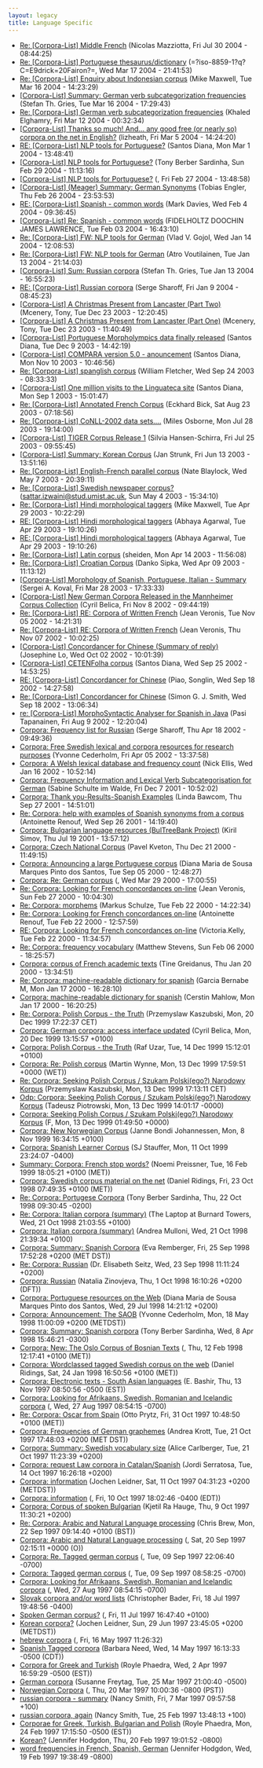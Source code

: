 ```yaml
---
layout: legacy
title: Language Specific
---
```

* [Re: [Corpora-List] Middle French](http://nora.hd.uib.no/corpora/2004-2/0190.html) (Nicolas Mazziotta, Fri Jul 30 2004 - 08:44:25)
* [Re: [Corpora-List] Portuguese thesaurus/dictionary](http://nora.hd.uib.no/corpora/2004-1/0233.html) (=?iso-8859-1?q?C=E9drick=20Fairon?=, Wed Mar 17 2004 - 21:41:53)
* [Re: [Corpora-List] Enquiry about Indonesian corpus](http://nora.hd.uib.no/corpora/2004-1/0231.html) (Mike Maxwell, Tue Mar 16 2004 - 14:23:29)
* [[Corpora-List] Summary: German verb subcategorization frequencies](http://nora.hd.uib.no/corpora/2004-1/0230.html) (Stefan Th. Gries, Tue Mar 16 2004 - 17:29:43)
* [Re: [Corpora-List] German verb subcategorization frequencies](http://nora.hd.uib.no/corpora/2004-1/0227.html) (Khaled Elghamry, Fri Mar 12 2004 - 00:32:34)
* [[Corpora-List] Thanks so much!  And... any good free (or nearly so) corpora on the net in English?](http://nora.hd.uib.no/corpora/2004-1/0211.html) (lizheath, Fri Mar 5 2004 - 14:24:20)
* [RE: [Corpora-List] NLP tools for Portuguese?](http://nora.hd.uib.no/corpora/2004-1/0195.html) (Santos Diana, Mon Mar 1 2004 - 13:48:41)
* [[Corpora-List] NLP tools for Portuguese?](http://nora.hd.uib.no/corpora/2004-1/0193.html) (Tony Berber Sardinha, Sun Feb 29 2004 - 11:13:16)
* [[Corpora-List] NLP tools for Portuguese?](http://nora.hd.uib.no/corpora/2004-1/0189.html) (, Fri Feb 27 2004 - 13:48:58)
* [[Corpora-List] (Meager) Summary: German Synonyms](http://nora.hd.uib.no/corpora/2004-1/0187.html) (Tobias Engler, Thu Feb 26 2004 - 23:53:53)
* [RE: [Corpora-List] Spanish - common words](http://nora.hd.uib.no/corpora/2004-1/0114.html) (Mark Davies, Wed Feb 4 2004 - 09:36:45)
* [[Corpora-List] Re: Spanish - common words](http://nora.hd.uib.no/corpora/2004-1/0112.html) (FIDELHOLTZ DOOCHIN JAMES LAWRENCE, Tue Feb 03 2004 - 16:43:10)
* [Re: [Corpora-List] FW: NLP tools for German](http://nora.hd.uib.no/corpora/2004-1/0037.html) (Vlad V. Gojol, Wed Jan 14 2004 - 12:08:53)
* [Re: [Corpora-List] FW: NLP tools for German](http://nora.hd.uib.no/corpora/2004-1/0036.html) (Atro Voutilainen, Tue Jan 13 2004 - 21:14:03)
* [[Corpora-List] Sum: Russian corpora](http://nora.hd.uib.no/corpora/2004-1/0031.html) (Stefan Th. Gries, Tue Jan 13 2004 - 16:55:23)
* [RE: [Corpora-List] Russian corpora](http://nora.hd.uib.no/corpora/2004-1/0019.html) (Serge Sharoff, Fri Jan 9 2004 - 08:45:23)
* [[Corpora-List] A Christmas Present from Lancaster (Part Two)](http://nora.hd.uib.no/corpora/2003-2/0316.html) (Mcenery, Tony, Tue Dec 23 2003 - 12:20:45)
* [[Corpora-List] A Christmas Present from Lancaster (Part One)](http://nora.hd.uib.no/corpora/2003-2/0315.html) (Mcenery, Tony, Tue Dec 23 2003 - 11:40:49)
* [[Corpora-List] Portuguese Morpholympics data finally released](http://nora.hd.uib.no/corpora/2003-2/0283.html) (Santos Diana, Tue Dec 9 2003 - 14:42:19)
* [[Corpora-List] COMPARA version 5.0 - anouncement](http://nora.hd.uib.no/corpora/2003-2/0187.html) (Santos Diana, Mon Nov 10 2003 - 10:46:56)
* [Re: [Corpora-List] spanglish corpus](http://nora.hd.uib.no/corpora/2003-2/0047.html) (William Fletcher, Wed Sep 24 2003 - 08:33:33)
* [[Corpora-List] One million visits to the Linguateca site](http://nora.hd.uib.no/corpora/2003-2/0002.html) (Santos Diana, Mon Sep 1 2003 - 15:01:47)
* [Re: [Corpora-List] Annotated French Corpus](http://nora.hd.uib.no/corpora/2003-1/0764.html) (Eckhard Bick, Sat Aug 23 2003 - 07:18:56)
* [Re: [Corpora-List] CoNLL-2002 data sets....](http://nora.hd.uib.no/corpora/2003-1/0730.html) (Miles Osborne, Mon Jul 28 2003 - 19:14:00)
* [[Corpora-List] TIGER Corpus Release 1](http://nora.hd.uib.no/corpora/2003-1/0723.html) (Silvia Hansen-Schirra, Fri Jul 25 2003 - 09:55:45)
* [[Corpora-List] Summary: Korean Corpus](http://nora.hd.uib.no/corpora/2003-1/0528.html) (Jan Strunk, Fri Jun 13 2003 - 13:51:16)
* [Re: [Corpora-List] English-French parallel corpus](http://nora.hd.uib.no/corpora/2003-1/0395.html) (Nate Blaylock, Wed May 7 2003 - 20:39:11)
* [Re: [Corpora-List] Swedish newspaper corpus?](http://nora.hd.uib.no/corpora/2003-1/0377.html) (sattar.izwaini@stud.umist.ac.uk, Sun May 4 2003 - 15:34:10)
* [Re: [Corpora-List] Hindi morphological taggers](http://nora.hd.uib.no/corpora/2003-1/0360.html) (Mike Maxwell, Tue Apr 29 2003 - 10:22:29)
* [RE: [Corpora-List] Hindi morphological taggers](http://nora.hd.uib.no/corpora/2003-1/0359.html) (Abhaya Agarwal, Tue Apr 29 2003 - 19:10:26)
* [RE: [Corpora-List] Hindi morphological taggers](http://nora.hd.uib.no/corpora/2003-1/0359.html) (Abhaya Agarwal, Tue Apr 29 2003 - 19:10:26)
* [Re: [Corpora-List] Latin corpus](http://nora.hd.uib.no/corpora/2003-1/0307.html) (sheiden, Mon Apr 14 2003 - 11:56:08)
* [Re: [Corpora-List] Croatian Corpus](http://nora.hd.uib.no/corpora/2003-1/0300.html) (Danko Sipka, Wed Apr 09 2003 - 11:13:12)
* [[Corpora-List] Morphology of Spanish, Portuguese, Italian - Summary](http://nora.hd.uib.no/corpora/2003-1/0277.html) (Sergei A. Koval, Fri Mar 28 2003 - 17:33:33)
* [[Corpora-List] New German Corpora Released in the Mannheimer Corpus Collection](http://nora.hd.uib.no/corpora/2002-4/0124.html) (Cyril Belica, Fri Nov 8 2002 - 09:44:19)
* [Re: [Corpora-List] RE: Corpora of Written French](http://nora.hd.uib.no/corpora/2002-4/0107.html) (Jean Veronis, Tue Nov 05 2002 - 14:21:31)
* [Re: [Corpora-List] RE: Corpora of Written French](http://nora.hd.uib.no/corpora/2002-4/0107.html) (Jean Veronis, Thu Nov 07 2002 - 10:02:25)
* [[Corpora-List] Concordancer for Chinese (Summary of reply)](http://nora.hd.uib.no/corpora/2002-3/0262.html) (Josephine Lo, Wed Oct 02 2002 - 10:01:39)
* [[Corpora-List] CETENFolha corpus](http://nora.hd.uib.no/corpora/2002-3/0219.html) (Santos Diana, Wed Sep 25 2002 - 14:53:25)
* [RE: [Corpora-List] Concordancer for Chinese](http://nora.hd.uib.no/corpora/2002-3/0198.html) (Piao, Songlin, Wed Sep 18 2002 - 14:27:58)
* [Re: [Corpora-List] Concordancer for Chinese](http://nora.hd.uib.no/corpora/2002-3/0197.html) (Simon G. J. Smith, Wed Sep 18 2002 - 13:06:34)
* [re: [Corpora-List] MorphoSyntactic Analyser for Spanish in Java](http://nora.hd.uib.no/corpora/2002-3/0098.html) (Pasi Tapanainen, Fri Aug 9 2002 - 12:20:04)
* [Corpora: Frequency list for Russian](http://nora.hd.uib.no/corpora/2002-2/0063.html) (Serge Sharoff, Thu Apr 18 2002 - 09:49:36)
* [Corpora: Free Swedish lexical and corpora resources for research purposes](http://nora.hd.uib.no/corpora/2002-2/0009.html) (Yvonne Cederholm, Fri Apr 05 2002 - 13:37:58)
* [Corpora: A Welsh lexical database and frequency count](http://nora.hd.uib.no/corpora/2002-1/0058.html) (Nick Ellis, Wed Jan 16 2002 - 10:52:14)
* [Corpora: Frequency Information and Lexical Verb Subcategorisation for German](http://nora.hd.uib.no/corpora/2001-4/0185.html) (Sabine Schulte im Walde, Fri Dec 7 2001 - 10:52:02)
* [Corpora: Thank you-Results-Spanish Examples](http://nora.hd.uib.no/corpora/2001-3/0172.html) (Linda Bawcom, Thu Sep 27 2001 - 14:51:01)
* [Re: Corpora: help with examples of Spanish synonyms from a corpus](http://nora.hd.uib.no/corpora/2001-3/0166.html) (Antoinette Renouf, Wed Sep 26 2001 - 14:19:40)
* [Corpora: Bulgarian language resources (BulTreeBank Project)](http://nora.hd.uib.no/corpora/2001-3/0030.html) (Kiril Simov, Thu Jul 19 2001 - 13:57:12)
* [Corpora: Czech National Corpus](http://nora.hd.uib.no/corpora/2000-3/0272.html) (Pavel Kveton, Thu Dec 21 2000 - 11:49:15)
* [Corpora: Announcing a large Portuguese corpus](http://nora.hd.uib.no/corpora/2000-2/0515.html) (Diana Maria de Sousa Marques Pinto dos Santos, Tue Sep 05 2000 - 12:48:27)
* [Corpora: Re: German corpus](http://nora.hd.uib.no/corpora/2000-1/0388.html) (, Wed Mar 29 2000 - 17:00:55)
* [Re: Corpora: Looking for French concordances on-line](http://nora.hd.uib.no/corpora/2000-1/0243.html) (Jean Veronis, Sun Feb 27 2000 - 10:04:30)
* [Re: Corpora: morphems](http://nora.hd.uib.no/corpora/2000-1/0203.html) (Markus Schulze, Tue Feb 22 2000 - 14:22:34)
* [Re: Corpora: Looking for French concordances on-line](http://nora.hd.uib.no/corpora/2000-1/0202.html) (Antoinette Renouf, Tue Feb 22 2000 - 12:57:59)
* [RE: Corpora: Looking for French concordances on-line](http://nora.hd.uib.no/corpora/2000-1/0200.html) (Victoria.Kelly, Tue Feb 22 2000 - 11:34:57)
* [Re: Corpora: frequency vocabulary](http://nora.hd.uib.no/corpora/2000-1/0120.html) (Matthew Stevens, Sun Feb 06 2000 - 18:25:57)
* [Corpora: corpus of French academic texts](http://nora.hd.uib.no/corpora/2000-1/0055.html) (Tine Greidanus, Thu Jan 20 2000 - 13:34:51)
* [Re: Corpora: machine-readable dictionary for spanish](http://nora.hd.uib.no/corpora/2000-1/0033.html) (Garcia Bernabe M, Mon Jan 17 2000 - 16:28:10)
* [Corpora: machine-readable dictionary for spanish](http://nora.hd.uib.no/corpora/2000-1/0032.html) (Cerstin Mahlow, Mon Jan 17 2000 - 16:20:25)
* [Re: Corpora: Polish Corpus - the Truth](http://nora.hd.uib.no/corpora/1999-4/0191.html) (Przemyslaw Kaszubski, Mon, 20 Dec 1999 17:22:37 CET)
* [Corpora: German corpora: access interface updated](http://nora.hd.uib.no/corpora/1999-4/0188.html) (Cyril Belica, Mon, 20 Dec 1999 13:15:57 +0100)
* [Corpora: Polish Corpus - the Truth](http://nora.hd.uib.no/corpora/1999-4/0162.html) (Raf Uzar, Tue, 14 Dec 1999 15:12:01 +0100)
* [Corpora: Re: Polish corpus](http://nora.hd.uib.no/corpora/1999-4/0157.html) (Martin Wynne, Mon, 13 Dec 1999 17:59:51 +0000 (WET))
* [Re: Corpora: Seeking Polish Corpus / Szukam Polski(ego?) Narodowy Korpus](http://nora.hd.uib.no/corpora/1999-4/0156.html) (Przemyslaw Kaszubski, Mon, 13 Dec 1999 17:13:11 CET)
* [Odp: Corpora: Seeking Polish Corpus / Szukam Polski(ego?) Narodowy Korpus](http://nora.hd.uib.no/corpora/1999-4/0153.html) (Tadeusz Piotrowski, Mon, 13 Dec 1999 14:01:17 -0000)
* [Corpora: Seeking Polish Corpus / Szukam Polski(ego?) Narodowy Korpus](http://nora.hd.uib.no/corpora/1999-4/0150.html) (F, Mon, 13 Dec 1999 01:49:50 +0000)
* [Corpora: New Norwegian Corpus](http://nora.hd.uib.no/corpora/1999-4/0025.html) (Janne Bondi Johannessen, Mon, 8 Nov 1999 16:34:15 +0100)
* [Corpora: Spanish Learner Corpus](http://nora.hd.uib.no/corpora/1999-3/0391.html) (SJ Stauffer, Mon, 11 Oct 1999 23:24:07 -0400)
* [Summary: Corpora: French stop words?](http://nora.hd.uib.no/corpora/1999-2/0019.html) (Noemi Preissner, Tue, 16 Feb 1999 18:05:21 +0100 (MET))
* [Corpora: Swedish corpus material on the net](http://nora.hd.uib.no/corpora/1998-4/0062.html) (Daniel Ridings, Fri, 23 Oct 1998 07:49:35 +0100 (MET))
* [Re: Corpora: Portugese Corpora](http://nora.hd.uib.no/corpora/1998-4/0056.html) (Tony Berber Sardinha, Thu, 22 Oct 1998 09:30:45 -0200)
* [Re: Corpora: Italian corpora (summary)](http://nora.hd.uib.no/corpora/1998-4/0053.html) (The Laptop at Burnard Towers, Wed, 21 Oct 1998 21:03:55 +0100)
* [Corpora: Italian corpora (summary)](http://nora.hd.uib.no/corpora/1998-4/0052.html) (Andrea Mulloni, Wed, 21 Oct 1998 21:39:34 +0100)
* [Corpora: Summary: Spanish Corpora](http://nora.hd.uib.no/corpora/1998-3/0197.html) (Eva Remberger, Fri, 25 Sep 1998 17:52:28 +0200 (MET DST))
* [Re: Corpora: Russian](http://nora.hd.uib.no/corpora/1998-3/0185.html) (Dr. Elisabeth Seitz, Wed, 23 Sep 1998 11:11:24 +0200)
* [Corpora: Russian](http://nora.hd.uib.no/corpora/1998-3/0182.html) (Natalia Zinovjeva, Thu, 1 Oct 1998 16:10:26 +0200 (DFT))
* [Corpora: Portuguese resources on the Web](http://nora.hd.uib.no/corpora/1998-3/0034.html) (Diana Maria de Sousa Marques Pinto dos Santos, Wed, 29 Jul 1998 14:21:12 +0200)
* [Corpora: Announcement: The SAOB](http://nora.hd.uib.no/corpora/1998-2/0093.html) (Yvonne Cederholm, Mon, 18 May 1998 11:00:09 +0200 (METDST))
* [Corpora: Summary: Spanish corpora](http://nora.hd.uib.no/corpora/1998-2/0006.html) (Tony Berber Sardinha, Wed, 8 Apr 1998 15:46:21 -0300)
* [Corpora: New: The Oslo Corpus of Bosnian Texts](http://nora.hd.uib.no/corpora/1998-1/0105.html) (, Thu, 12 Feb 1998 12:17:41 +0100 (MET))
* [Corpora: Wordclassed tagged Swedish corpus on the web](http://nora.hd.uib.no/corpora/1998-1/0031.html) (Daniel Ridings, Sat, 24 Jan 1998 16:50:56 +0100 (MET))
* [Corpora: Electronic texts - South Asian languages](http://nora.hd.uib.no/corpora/1997-3/0145.html) (E. Bashir, Thu, 13 Nov 1997 08:50:56 -0500 (EST))
* [Corpora: Looking for Afrikaans, Swedish, Romanian and Icelandic corpora](http://nora.hd.uib.no/corpora/1997-3/0141.html) (, Wed, 27 Aug 1997 08:54:15 -0700)
* [Re: Corpora: Oscar from Spain](http://nora.hd.uib.no/corpora/1997-3/0101.html) (Otto Prytz, Fri, 31 Oct 1997 10:48:50 +0100 (MET))
* [Corpora: Frequencies of German graphemes](http://nora.hd.uib.no/corpora/1997-3/0082.html) (Andrea Krott, Tue, 21 Oct 1997 17:48:03 +0200 (MET DST))
* [Corpora: Summary: Swedish vocabulary size](http://nora.hd.uib.no/corpora/1997-3/0080.html) (Alice Carlberger, Tue, 21 Oct 1997 11:23:39 +0200)
* [Corpora: request Law corpora in Catalan/Spanish](http://nora.hd.uib.no/corpora/1997-3/0049.html) (Jordi Serratosa, Tue, 14 Oct 1997 16:26:18 +0200)
* [Corpora: information](http://nora.hd.uib.no/corpora/1997-3/0034.html) (Jochen Leidner, Sat, 11 Oct 1997 04:31:23 +0200 (METDST))
* [Corpora: information](http://nora.hd.uib.no/corpora/1997-3/0033.html) (, Fri, 10 Oct 1997 18:02:46 -0400 (EDT))
* [Corpora: Corpus of spoken Bulgarian](http://nora.hd.uib.no/corpora/1997-3/0024.html) (Kjetil Ra Hauge, Thu, 9 Oct 1997 11:30:21 +0200)
* [Re: Corpora: Arabic and Natural Language processing](http://nora.hd.uib.no/corpora/1997-2/0237.html) (Chris Brew, Mon, 22 Sep 1997 09:14:40 +0100 (BST))
* [Corpora: Arabic and Natural Language processing](http://nora.hd.uib.no/corpora/1997-2/0236.html) (, Sat, 20 Sep 1997 02:15:11 +0000 (O))
* [Corpora: Re. Tagged german corpus](http://nora.hd.uib.no/corpora/1997-2/0225.html) (, Tue, 09 Sep 1997 22:06:40 -0700)
* [Corpora: Tagged german corpus](http://nora.hd.uib.no/corpora/1997-2/0224.html) (, Tue, 09 Sep 1997 08:58:25 -0700)
* [Corpora: Looking for Afrikaans, Swedish, Romanian and Icelandic corpora](http://nora.hd.uib.no/corpora/1997-2/0197.html) (, Wed, 27 Aug 1997 08:54:15 -0700)
* [Slovak corpora and/or word lists](http://nora.hd.uib.no/corpora/1997-2/0141.html) (Christopher Bader, Fri, 18 Jul 1997 19:48:56 -0400)
* [Spoken German corpus?](http://nora.hd.uib.no/corpora/1997-2/0106.html) (, Fri, 11 Jul 1997 16:47:40 +0100)
* [Korean corpora?](http://nora.hd.uib.no/corpora/1997-2/0090.html) (Jochen Leidner, Sun, 29 Jun 1997 23:45:05 +0200 (METDST))
* [hebrew corpora](http://nora.hd.uib.no/corpora/1997-2/0011.html) (, Fri, 16 May 1997 11:26:32)
* [Spanish Tagged corpora](http://nora.hd.uib.no/corpora/1997-2/0006.html) (Barbara Need, Wed, 14 May 1997 16:13:33 -0500 (CDT))
* [Corpora for Greek and Turkish](http://nora.hd.uib.no/corpora/1997-1/0185.html) (Royle Phaedra, Wed, 2 Apr 1997 16:59:29 -0500 (EST))
* [German corpora](http://nora.hd.uib.no/corpora/1997-1/0182.html) (Susanne Freytag, Tue, 25 Mar 1997 21:00:40 -0500)
* [Norwegian Corpora](http://nora.hd.uib.no/corpora/1997-1/0178.html) (, Thu, 20 Mar 1997 10:00:36 -0800 (PST))
* [russian corpora - summary](http://nora.hd.uib.no/corpora/1997-1/0148.html) (Nancy Smith, Fri, 7 Mar 1997 09:57:58 +100)
* [russian corpora, again](http://nora.hd.uib.no/corpora/1997-1/0113.html) (Nancy Smith, Tue, 25 Feb 1997 13:48:13 +100)
* [Corporae for Greek, Turkish, Bulgarian and Polish](http://nora.hd.uib.no/corpora/1997-1/0104.html) (Royle Phaedra, Mon, 24 Feb 1997 17:15:50 -0500 (EST))
* [Korean?](http://nora.hd.uib.no/corpora/1997-1/0092.html) (Jennifer Hodgdon, Thu, 20 Feb 1997 19:01:52 -0800)
* [word frequencies in French, Spanish, German](http://nora.hd.uib.no/corpora/1997-1/0091.html) (Jennifer Hodgdon, Wed, 19 Feb 1997 19:38:49 -0800)
